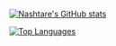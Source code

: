 [![Nashtare's GitHub stats](https://github-readme-stats-git-masterrstaa-rickstaa.vercel.app/api?username=nashtare&count_private=true&show_icons=true)](https://github.com/anuraghazra/github-readme-stats)

[![Top Languages](https://github-readme-stats-git-masterrstaa-rickstaa.vercel.app/api/top-langs/?username=nashtare)](https://github.com/anuraghazra/github-readme-stats)
